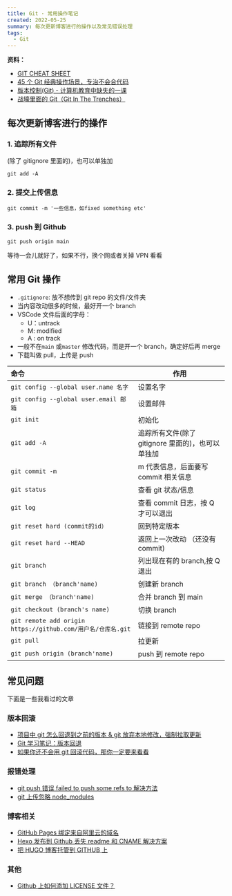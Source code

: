 ```yaml
---
title: Git · 常用操作笔记
created: 2022-05-25
summary: 每次更新博客进行的操作以及常见错误处理
tags:
  - Git
---
```


**资料：**

- [GIT CHEAT SHEET](https://education.github.com/git-cheat-sheet-education.pdf)
- [45 个 Git 经典操作场景，专治不会合代码](https://mp.weixin.qq.com/s/BzdgZXyM1UaNCUCXySL9Rw)
- [版本控制(Git) - 计算机教育中缺失的一课](https://missing-semester-cn.github.io/2020/version-control/)
- [战壕里面的 Git（Git In The Trenches）](http://cbx33.github.io/gitt/intro.html)

## 每次更新博客进行的操作

### 1. 追踪所有文件

(除了 gitignore 里面的)，也可以单独加

`git add -A`

### 2. 提交上传信息

`git commit -m '一些信息，如fixed something etc'`

### 3. push 到 Github

`git push origin main`

等待一会儿就好了，如果不行，换个网或者关掉 VPN 看看

## 常用 Git 操作

- `.gitignore`: 放不想传到 git repo 的文件/文件夹
- 当内容改动很多的时候，最好开一个 branch
- VSCode 文件后面的字母：
  - U：untrack
  - M: modified
  - A : on track
- 一般不在`main` 或`master` 修改代码，而是开一个 branch，确定好后再 merge
- 下载叫做 pull，上传是 push

| 命令                                                         | 作用                                              |
| :----------------------------------------------------------- | ------------------------------------------------- |
| `git config --global user.name 名字`                         | 设置名字                                          |
| `git config --global user.email 邮箱`                        | 设置邮件                                          |
| `git init`                                                   | 初始化                                            |
| `git add -A`                                                 | 追踪所有文件(除了 gitignore 里面的)，也可以单独加 |
| `git commit -m`                                              | m 代表信息，后面要写 commit 相关信息              |
| `git status`                                                 | 查看 git 状态/信息                                |
| `git log`                                                    | 查看 commit 日志，按 Q 才可以退出                 |
| `git reset hard (commit的id）`                               | 回到特定版本                                      |
| `git reset hard --HEAD`                                      | 返回上一次改动 （还没有 commit)                   |
| `git branch`                                                 | 列出现在有的 branch,按 Q 退出                     |
| `git branch （branch'name)`                                  | 创建新 branch                                     |
| `git merge （branch'name)`                                   | 合并 branch 到 main                               |
| `git checkout (branch's name)`                               | 切换 branch                                       |
| `git remote add origin https://github.com/用户名/仓库名.git` | 链接到 remote repo                                |
| `git pull`                                                   | 拉更新                                            |
| `git push origin (branch'name)`                              | push 到 remote repo                               |

## 常见问题

下面是一些我看过的文章

### 版本回滚

- [项目中 git 怎么回退到之前的版本 & git 放弃本地修改，强制拉取更新](https://mp.weixin.qq.com/s/MCtCQg7rcokf6IrZVINF4w)
- [Git 学习笔记：版本回退](https://mp.weixin.qq.com/s/98wEvWU6OYVkPauWn-XXng)
- [如果你还不会用 git 回滚代码，那你一定要来看看](https://mp.weixin.qq.com/s/FPiSyeivTKhoAgJmORZFog)

### 报错处理

- [git push 错误 failed to push some refs to 解决方法](https://blog.csdn.net/qq_39416311/article/details/102219428)
- [git 上传忽略 node_modules](https://blog.csdn.net/jiandan1127/article/details/81205530)

### 博客相关

- [GitHub Pages 绑定来自阿里云的域名](https://blog.csdn.net/qq_29232943/article/details/52786603)
- [Hexo 发布到 Github 丢失 readme 和 CNAME 解决方案](https://www.cnblogs.com/LandWind/articles/8269636.html)
- [把 HUGO 博客托管到 GITHUB 上](https://www.freesion.com/article/37111127345/)

### 其他

- [Github 上如何添加 LICENSE 文件？](https://www.cnblogs.com/chenmingjun/p/8555906.html)
